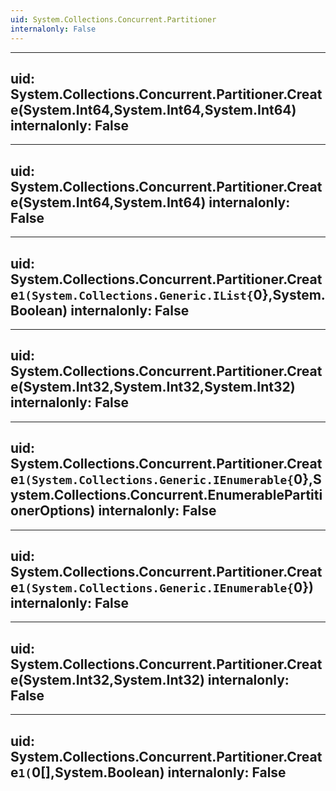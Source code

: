 ```yaml
---
uid: System.Collections.Concurrent.Partitioner
internalonly: False
---
```


---
uid: System.Collections.Concurrent.Partitioner.Create(System.Int64,System.Int64,System.Int64)
internalonly: False
---

---
uid: System.Collections.Concurrent.Partitioner.Create(System.Int64,System.Int64)
internalonly: False
---

---
uid: System.Collections.Concurrent.Partitioner.Create``1(System.Collections.Generic.IList{``0},System.Boolean)
internalonly: False
---

---
uid: System.Collections.Concurrent.Partitioner.Create(System.Int32,System.Int32,System.Int32)
internalonly: False
---

---
uid: System.Collections.Concurrent.Partitioner.Create``1(System.Collections.Generic.IEnumerable{``0},System.Collections.Concurrent.EnumerablePartitionerOptions)
internalonly: False
---

---
uid: System.Collections.Concurrent.Partitioner.Create``1(System.Collections.Generic.IEnumerable{``0})
internalonly: False
---

---
uid: System.Collections.Concurrent.Partitioner.Create(System.Int32,System.Int32)
internalonly: False
---

---
uid: System.Collections.Concurrent.Partitioner.Create``1(``0[],System.Boolean)
internalonly: False
---

